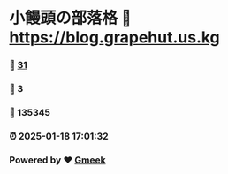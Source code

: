 # 小饅頭の部落格 :link: https://blog.grapehut.us.kg 
### :page_facing_up: [31](https://blog.grapehut.us.kg/tag.html) 
### :speech_balloon: 3 
### :hibiscus: 135345 
### :alarm_clock: 2025-01-18 17:01:32 
### Powered by :heart: [Gmeek](https://github.com/Meekdai/Gmeek)
